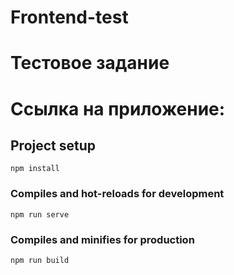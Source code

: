 # Frontend-test

# Тестовое задание
# Ссылка на приложение: 

## Project setup
```
npm install
```

### Compiles and hot-reloads for development
```
npm run serve
```

### Compiles and minifies for production
```
npm run build
```

